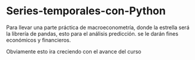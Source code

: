 # Series-temporales-con-Python
Para llevar una parte práctica de  macroeconometría, donde la estrella será la librería de pandas, esto para el análisis predicción. se le darán fines económicos y financieros.

Obviamente esto ira creciendo con el avance del curso
